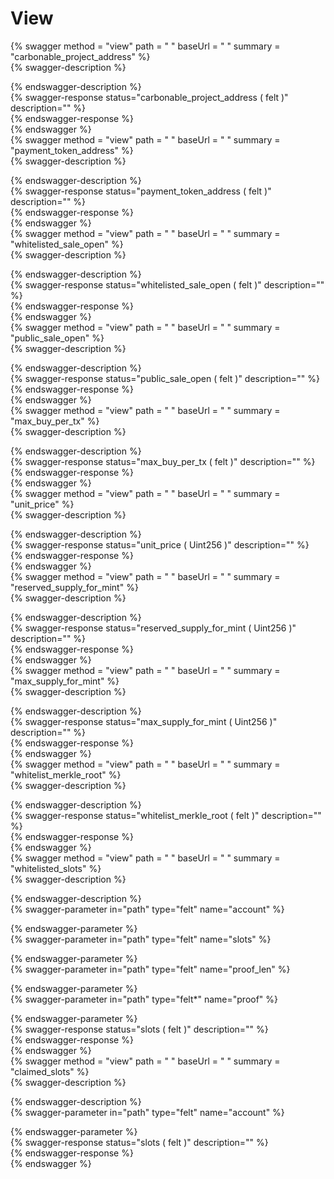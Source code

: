 
View
====
  
{% swagger method = "view" path = " " baseUrl = " " summary = "carbonable_project_address" %}  
{% swagger-description %}  
  
{% endswagger-description %}  
{% swagger-response status="carbonable_project_address ( felt )" description="" %}  
{% endswagger-response %}  
{% endswagger %}  
{% swagger method = "view" path = " " baseUrl = " " summary = "payment_token_address" %}  
{% swagger-description %}  
  
{% endswagger-description %}  
{% swagger-response status="payment_token_address ( felt )" description="" %}  
{% endswagger-response %}  
{% endswagger %}  
{% swagger method = "view" path = " " baseUrl = " " summary = "whitelisted_sale_open" %}  
{% swagger-description %}  
  
{% endswagger-description %}  
{% swagger-response status="whitelisted_sale_open ( felt )" description="" %}  
{% endswagger-response %}  
{% endswagger %}  
{% swagger method = "view" path = " " baseUrl = " " summary = "public_sale_open" %}  
{% swagger-description %}  
  
{% endswagger-description %}  
{% swagger-response status="public_sale_open ( felt )" description="" %}  
{% endswagger-response %}  
{% endswagger %}  
{% swagger method = "view" path = " " baseUrl = " " summary = "max_buy_per_tx" %}  
{% swagger-description %}  
  
{% endswagger-description %}  
{% swagger-response status="max_buy_per_tx ( felt )" description="" %}  
{% endswagger-response %}  
{% endswagger %}  
{% swagger method = "view" path = " " baseUrl = " " summary = "unit_price" %}  
{% swagger-description %}  
  
{% endswagger-description %}  
{% swagger-response status="unit_price ( Uint256 )" description="" %}  
{% endswagger-response %}  
{% endswagger %}  
{% swagger method = "view" path = " " baseUrl = " " summary = "reserved_supply_for_mint" %}  
{% swagger-description %}  
  
{% endswagger-description %}  
{% swagger-response status="reserved_supply_for_mint ( Uint256 )" description="" %}  
{% endswagger-response %}  
{% endswagger %}  
{% swagger method = "view" path = " " baseUrl = " " summary = "max_supply_for_mint" %}  
{% swagger-description %}  
  
{% endswagger-description %}  
{% swagger-response status="max_supply_for_mint ( Uint256 )" description="" %}  
{% endswagger-response %}  
{% endswagger %}  
{% swagger method = "view" path = " " baseUrl = " " summary = "whitelist_merkle_root" %}  
{% swagger-description %}  
  
{% endswagger-description %}  
{% swagger-response status="whitelist_merkle_root ( felt )" description="" %}  
{% endswagger-response %}  
{% endswagger %}  
{% swagger method = "view" path = " " baseUrl = " " summary = "whitelisted_slots" %}  
{% swagger-description %}  
  
{% endswagger-description %}  
{% swagger-parameter in="path" type="felt" name="account" %}  
  
{% endswagger-parameter %}  
{% swagger-parameter in="path" type="felt" name="slots" %}  
  
{% endswagger-parameter %}  
{% swagger-parameter in="path" type="felt" name="proof_len" %}  
  
{% endswagger-parameter %}  
{% swagger-parameter in="path" type="felt*" name="proof" %}  
  
{% endswagger-parameter %}  
{% swagger-response status="slots ( felt )" description="" %}  
{% endswagger-response %}  
{% endswagger %}  
{% swagger method = "view" path = " " baseUrl = " " summary = "claimed_slots" %}  
{% swagger-description %}  
  
{% endswagger-description %}  
{% swagger-parameter in="path" type="felt" name="account" %}  
  
{% endswagger-parameter %}  
{% swagger-response status="slots ( felt )" description="" %}  
{% endswagger-response %}  
{% endswagger %}